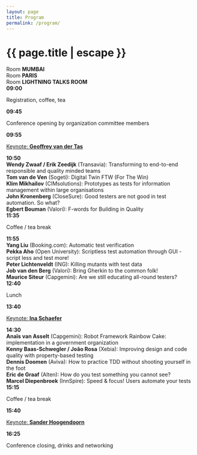 ```yaml
---
layout: page
title: Program
permalink: /program/
---
```


<h1 class="page-title">{{ page.title | escape }}</h1>

<div class="section">
		<div class="row">
			<div class="col s1"></div>
			<div class="col s3 center">Room <b>MUMBAI</b></div>
			<div class="col s3 center">Room <b>PARIS</b></div>
			<div class="col s3 center">Room <b>LIGHTNING TALKS ROOM</b></div>
		</div>
		<div class="row">
        	<div class="col s1 right-align"><b>09:00</b></div>
          	<div class="col s9 center"><p>Registration, coffee, tea</p></div>
        </div>
		<div class="row">
			<div class="col s1 right-align"><b>09:45</b></div>
  		<div class="col s9 center light-green lighten-3"><p>Conference opening by organization committee members</p></div>
		</div>
		<div class="row">
			<div class="col s1 right-align"><b>09:55</b></div>
  		<div class="col s9 center light-green lighten-3"><p><a href="/keynotes#keynote2">Keynote: <b>Geoffrey van der Tas</b></a></p></div>
		</div>
		<div class="row">
			<div class="col s1 right-align"><b>10:50</b></div>
			<div class="col s3"><b>Wendy Zwaaf / Erik Zeedijk</b> (Transavia): Transforming to end-to-end responsible and quality minded teams</div>
			<div class="col s3"><b>Tom van de Ven</b> (Sogeti): Digital Twin FTW (For The Win)</div>
			<div class="col s3"><b>Klim Mikhailov</b> (CIMsolutions): Prototypes as tests for information management within large organisations<br/><b>John Kronenberg</b> (CloseSure): Good testers are not good in test automation. So what?<br/><b>Egbert Bouman</b> (Valori): F-words for Building in Quality</div>
		</div>
		<div class="row">
            <div class="col s1 right-align"><b>11:35</b></div>
            <div class="col s9 center light-green lighten-3"><p>Coffee / tea break</p></div>
        </div>
		<div class="row">
			<div class="col s1 right-align"><b>11:55</b></div>
			<div class="col s3"><b>Yang Liu</b> (Booking.com): Automatic test verification</div>
			<div class="col s3"><b>Pekka Aho</b> (Open University): Scriptless test automation through GUI - script less and test more!</div>
			<div class="col s3"><b>Peter Lichtenveldt</b> (ING): Killing mutants with test data<br/><b>Job van den Berg</b> (Valori): Bring Gherkin to the common folk!<br/><b>Maurice Siteur</b> (Capgemini): Are we still educating all-round testers?</div>
		</div>
		<div class="row">
            <div class="col s1 right-align"><b>12:40</b></div>
            <div class="col s9 center light-green lighten-3"><p>Lunch</p></div>
        </div>
        <div class="row">
        	<div class="col s1 right-align"><b>13:40</b></div>
          	<div class="col s9 center light-green lighten-3"><p><a href="/keynotes#keynote3">Keynote: <b>Ina Schaefer</b></a></p></div>
        </div>
		<div class="row">
			<div class="col s1 right-align"><b>14:30</b></div>
			<div class="col s3"><b>Anaïs van Asselt</b> (Capgemini): Robot Framework Rainbow Cake: implementation in a government organization</div>
			<div class="col s3"><b>Kenny Baas-Schwegler / João Rosa</b> (Xebia): Improving design and code quality with property-based testing</div>
			<div class="col s3"><b>Dennis Doomen</b> (Aviva): How to practice TDD without shooting yourself in the foot<br/><b>Eric de Graaf</b> (Alten): How do you test something you cannot see?<br/><b>Marcel Diepenbroek</b> (InnSpire): Speed & focus! Users automate your tests</div>
		</div>
		<div class="row">
            <div class="col s1 right-align"><b>15:15</b></div>
            <div class="col s9 center light-green lighten-3"><p>Coffee / tea break</p></div>
        </div>
		<div class="row">
            <div class="col s1 right-align"><b>15:40</b></div>
            <div class="col s9 center light-green lighten-3"><p><a href="/keynotes#keynote1">Keynote: <b>Sander Hoogendoorn</b></a></p></div>
        </div>
		<div class="row">
            <div class="col s1 right-align"><b>16:25</b></div>
            <div class="col s9 center light-green lighten-3"><p>Conference closing, drinks and networking</p></div>
        </div>
</div>

